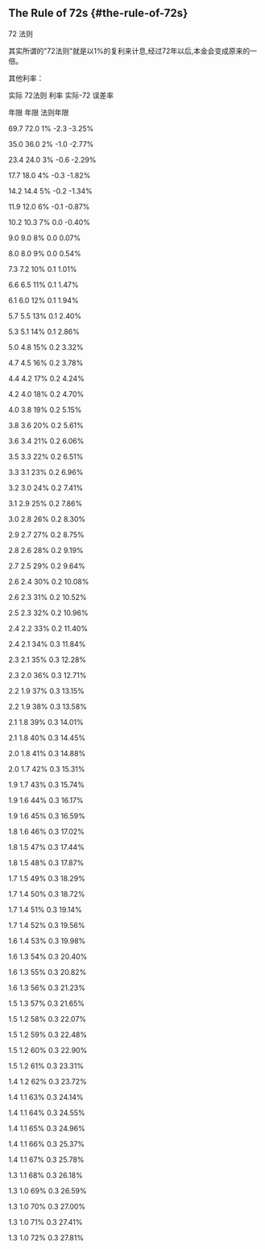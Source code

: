 ## The Rule of 72s {#the-rule-of-72s}

72 法则

其实所谓的&quot;72法则&quot;就是以1%的复利来计息,经过72年以后,本金会变成原来的一倍。

其他利率：

实际 72法则 利率 实际-72  误差率

年限  年限       法则年限

69.7  72.0  1% -2.3  -3.25%

35.0  36.0  2% -1.0  -2.77%

23.4  24.0  3% -0.6  -2.29%

17.7  18.0  4% -0.3  -1.82%

14.2  14.4  5% -0.2  -1.34%

11.9  12.0  6% -0.1  -0.87%

10.2  10.3  7%  0.0  -0.40%

9.0   9.0   8%  0.0  0.07%

8.0   8.0   9%  0.0  0.54%

7.3   7.2  10%  0.1  1.01%

6.6   6.5  11%  0.1  1.47%

6.1   6.0  12%  0.1  1.94%

5.7   5.5  13%  0.1  2.40%

5.3   5.1  14%  0.1  2.86%

5.0   4.8  15%  0.2  3.32%

4.7   4.5  16%  0.2  3.78%

4.4   4.2  17%  0.2  4.24%

4.2   4.0  18%  0.2  4.70%

4.0   3.8  19%  0.2  5.15%

3.8   3.6  20%  0.2  5.61%

3.6   3.4  21%  0.2  6.06%

3.5   3.3  22%  0.2  6.51%

3.3   3.1  23%  0.2  6.96%

3.2   3.0  24%  0.2  7.41%

3.1   2.9  25%  0.2  7.86%

3.0   2.8  26%  0.2  8.30%

2.9   2.7  27%  0.2  8.75%

2.8   2.6  28%  0.2  9.19%

2.7   2.5  29%  0.2  9.64%

2.6   2.4  30%  0.2  10.08%

2.6   2.3  31%  0.2  10.52%

2.5   2.3  32%  0.2  10.96%

2.4   2.2  33%  0.2  11.40%

2.4   2.1  34%  0.3  11.84%

2.3   2.1  35%  0.3  12.28%

2.3   2.0  36%  0.3  12.71%

2.2   1.9  37%  0.3  13.15%

2.2   1.9  38%  0.3  13.58%

2.1   1.8  39%  0.3  14.01%

2.1   1.8  40%  0.3  14.45%

2.0   1.8  41%  0.3  14.88%

2.0   1.7  42%  0.3  15.31%

1.9   1.7  43%  0.3  15.74%

1.9   1.6  44%  0.3  16.17%

1.9   1.6  45%  0.3  16.59%

1.8   1.6  46%  0.3  17.02%

1.8   1.5  47%  0.3  17.44%

1.8   1.5  48%  0.3  17.87%

1.7   1.5  49%  0.3  18.29%

1.7   1.4  50%  0.3  18.72%

1.7   1.4  51%  0.3  19.14%

1.7   1.4  52%  0.3  19.56%

1.6   1.4  53%  0.3  19.98%

1.6   1.3  54%  0.3  20.40%

1.6   1.3  55%  0.3  20.82%

1.6   1.3  56%  0.3  21.23%

1.5   1.3  57%  0.3  21.65%

1.5   1.2  58%  0.3  22.07%

1.5   1.2  59%  0.3  22.48%

1.5   1.2  60%  0.3  22.90%

1.5   1.2  61%  0.3  23.31%

1.4   1.2  62%  0.3  23.72%

1.4   1.1  63%  0.3  24.14%

1.4   1.1  64%  0.3  24.55%

1.4   1.1  65%  0.3  24.96%

1.4   1.1  66%  0.3  25.37%

1.4   1.1  67%  0.3  25.78%

1.3   1.1  68%  0.3  26.18%

1.3   1.0  69%  0.3  26.59%

1.3   1.0  70%  0.3  27.00%

1.3   1.0  71%  0.3  27.41%

1.3   1.0  72%  0.3  27.81%
